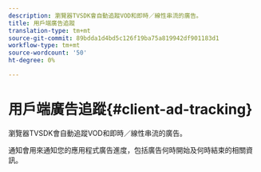 ```yaml
---
description: 瀏覽器TVSDK會自動追蹤VOD和即時／線性串流的廣告。
title: 用戶端廣告追蹤
translation-type: tm+mt
source-git-commit: 89bdda1d4bd5c126f19ba75a819942df901183d1
workflow-type: tm+mt
source-wordcount: '50'
ht-degree: 0%

---
```



# 用戶端廣告追蹤{#client-ad-tracking}

瀏覽器TVSDK會自動追蹤VOD和即時／線性串流的廣告。

通知會用來通知您的應用程式廣告進度，包括廣告何時開始及何時結束的相關資訊。
